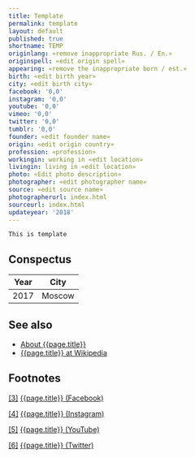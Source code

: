 ```yaml
---
title: Template
permalink: template
layout: default
published: true
shortname: TEMP
originlang: «remove inappropriate Rus. / En.»
originspell: «edit origin spell»
appearing: «remove the inappropriate born / est.»
birth: «edit birth year»
city: «edit birth city»
facebook: '0,0'
instagram: '0,0'
youtube: '0,0'
vimeo: '0,0'
twitter: '0,0'
tumblr: '0,0'
founder: «edit founder name»
origin: «edit origin country»
profession: «profession»
workingin: working in «edit location»
livingin: living in «edit location»
photo: «Edit photo description»
photographer: «edit photographer name»
source: «edit source name»
photographerurl: index.html
sourceurl: index.html
updateyear: '2018'
---
```


`This is template`

## Сonspectus

|Year|City|
|-|-|
|2017|Moscow|

## See also

+ [About {{page.title}}](index)
+ [{{page.title}} at Wikipedia](index)

## Footnotes

[[3]](#a3) <span id="f3"></span> [{{page.title}} (Facebook)](index)

[[4]](#a4) <span id="f4"></span> [{{page.title}} (Instagram)](index)

[[5]](#a5) <span id="f5"></span> [{{page.title}} (YouTube)](index)

[[6]](#a6) <span id="f6"></span> [{{page.title}} (Twitter)](index)
